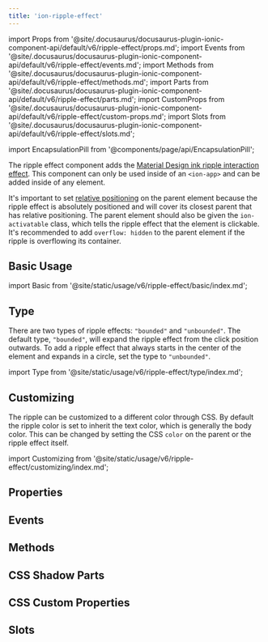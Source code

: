 ```yaml
---
title: 'ion-ripple-effect'
---
```


import Props from '@site/.docusaurus/docusaurus-plugin-ionic-component-api/default/v6/ripple-effect/props.md';
import Events from '@site/.docusaurus/docusaurus-plugin-ionic-component-api/default/v6/ripple-effect/events.md';
import Methods from '@site/.docusaurus/docusaurus-plugin-ionic-component-api/default/v6/ripple-effect/methods.md';
import Parts from '@site/.docusaurus/docusaurus-plugin-ionic-component-api/default/v6/ripple-effect/parts.md';
import CustomProps from '@site/.docusaurus/docusaurus-plugin-ionic-component-api/default/v6/ripple-effect/custom-props.md';
import Slots from '@site/.docusaurus/docusaurus-plugin-ionic-component-api/default/v6/ripple-effect/slots.md';

import EncapsulationPill from '@components/page/api/EncapsulationPill';

<head>
  <title>ion-ripple-effect | Ripple Effect Button Component for Ionic Apps</title>
  <meta
    name="description"
    content="The ripple effect button component adds the Material Design ink ripple interaction effect. It can only be used in an ion-app and can be added to any component."
  />
</head>

<EncapsulationPill type="shadow" />

The ripple effect component adds the [Material Design ink ripple interaction effect](https://material.io/develop/web/supporting/ripple). This component can only be used inside of an `<ion-app>` and can be added inside of any element.

It's important to set [relative positioning](https://developer.mozilla.org/en-US/docs/Web/CSS/position) on the parent element because the ripple effect is absolutely positioned and will cover its closest parent that has relative positioning. The parent element should also be given the `ion-activatable` class, which tells the ripple effect that the element is clickable. It's recommended to add `overflow: hidden` to the parent element if the ripple is overflowing its container.

## Basic Usage

import Basic from '@site/static/usage/v6/ripple-effect/basic/index.md';

<Basic />

## Type

There are two types of ripple effects: `"bounded"` and `"unbounded"`. The default type, `"bounded"`, will expand the ripple effect from the click position outwards. To add a ripple effect that always starts in the center of the element and expands in a circle, set the type to `"unbounded"`.

import Type from '@site/static/usage/v6/ripple-effect/type/index.md';

<Type />

## Customizing

The ripple can be customized to a different color through CSS. By default the ripple color is set to inherit the text color, which is generally the body color. This can be changed by setting the CSS `color` on the parent or the ripple effect itself.

import Customizing from '@site/static/usage/v6/ripple-effect/customizing/index.md';

<Customizing />

## Properties

<Props />

## Events

<Events />

## Methods

<Methods />

## CSS Shadow Parts

<Parts />

## CSS Custom Properties

<CustomProps />

## Slots

<Slots />
